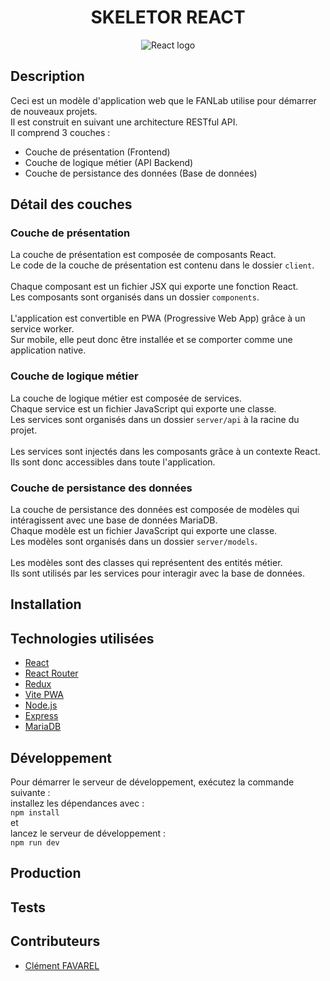 <h1 align="center">SKELETOR REACT</h1>

<center>
    <img src="https://web-id.fr/storage/logos%2FReact_logo_wordmark.png" alt="React logo"/>
</center>

<h2>Description</h2>

<p>
    Ceci est un modèle d'application web que le FANLab utilise pour démarrer de nouveaux projets.
    <br/>
    Il est construit en suivant une architecture RESTful API.
    <br/>
    Il comprend 3 couches :
</p>

<ul>
    <li>Couche de présentation (Frontend)</li>
    <li>Couche de logique métier (API Backend)</li>
    <li>Couche de persistance des données (Base de données)</li>
</ul>

<h2>Détail des couches</h2>

<h3>Couche de présentation</h3>

<p>
    La couche de présentation est composée de composants React.
    <br/>
    Le code de la couche de présentation est contenu dans le dossier <code>client</code>.
    <br/><br/>
    Chaque composant est un fichier JSX qui exporte une fonction React.
    <br/>
    Les composants sont organisés dans un dossier <code>components</code>.
    <br/><br/>
    L'application est convertible en PWA (Progressive Web App) grâce à un service worker.
    <br/>
    Sur mobile, elle peut donc être installée et se comporter comme une application native.
</p>

<h3>Couche de logique métier</h3>

<p>
    La couche de logique métier est composée de services.
    <br/>
    Chaque service est un fichier JavaScript qui exporte une classe.
    <br/>
    Les services sont organisés dans un dossier <code>server/api</code> à la racine du projet.
    <br/><br/>
    Les services sont injectés dans les composants grâce à un contexte React.
    <br/>
    Ils sont donc accessibles dans toute l'application.
</p>

<h3>Couche de persistance des données</h3>

<p>
    La couche de persistance des données est composée de modèles qui intéragissent avec une base de données MariaDB.
    <br/>
    Chaque modèle est un fichier JavaScript qui exporte une classe.
    <br/>
    Les modèles sont organisés dans un dossier <code>server/models</code>.
    <br/><br/>
    Les modèles sont des classes qui représentent des entités métier.
    <br/>
    Ils sont utilisés par les services pour interagir avec la base de données.
</p>

<h2>Installation</h2>

<h2>Technologies utilisées</h2>

<ul>
    <li><a href="https://react.dev/">React</a></li>
    <li><a href="https://reactrouter.com/">React Router</a></li>
    <li><a href="https://redux.js.org/">Redux</a></li>
    <li><a href="https://vite-pwa-org.netlify.app/">Vite PWA</a></li>
    <li><a href="https://nodejs.org/fr/">Node.js</a></li>
    <li><a href="https://expressjs.com/fr/">Express</a></li>
    <li><a href="https://mariadb.org/">MariaDB</a></li>
</ul>

<h2>Développement</h2>

<p>
    Pour démarrer le serveur de développement, exécutez la commande suivante :
    <br/>
    installez les dépendances avec :
    <br/>
    <code>npm install</code>
    <br/>
    et
    <br/>
    lancez le serveur de développement :
    <br/>
    <code>npm run dev</code>
</p>

<h2>Production</h2>

<h2>Tests</h2>

<h2>Contributeurs</h2>

<ul>
    <li><a target="_blank" href="https://github.com/clementfavarel">Clément FAVAREL</a></li>
</ul>
